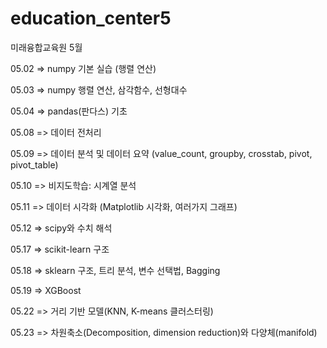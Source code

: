 # education_center5
미래융합교육원 5월

05.02 => numpy 기본 실습 (행렬 연산)

05.03 => numpy 행렬 연산, 삼각함수, 선형대수

05.04 => pandas(판다스) 기초

05.08 => 데이터 전처리

05.09 => 데이터 분석 및 데이터 요약 (value_count, groupby, crosstab, pivot, pivot_table)

05.10 => 비지도학습: 시계열 분석

05.11 => 데이터 시각화 (Matplotlib 시각화, 여러가지 그래프)

05.12 => scipy와 수치 해석

05.17 => scikit-learn 구조

05.18 => sklearn 구조, 트리 분석, 변수 선택법, Bagging

05.19 => XGBoost

05.22 => 거리 기반 모델(KNN, K-means 클러스터링)

05.23 => 차원축소(Decomposition, dimension reduction)와 다양체(manifold)
